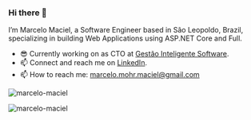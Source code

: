 ### Hi there 👋

I’m Marcelo Maciel, a Software Engineer based in São Leopoldo, Brazil, specializing in building Web Applications using ASP.NET Core and Full.

- 😎 Currently working on as CTO at [Gestão Inteligente Software](https://gestaointeligentesoftware.com.br/).
- 📫 Connect and reach me on [LinkedIn](https://www.linkedin.com/in/marcelomohrmaciel).
- 📫 How to reach me: marcelo.mohr.maciel@gmail.com
 
<p align="left"> <img src="https://komarev.com/ghpvc/?username=marcelo-maciel" alt="marcelo-maciel" /> </p>

<p align="left">  
  <img src="https://github-readme-stats.vercel.app/api?username=marcelo-maciel&show_icons=false" alt="marcelo-maciel" />
 </p>
